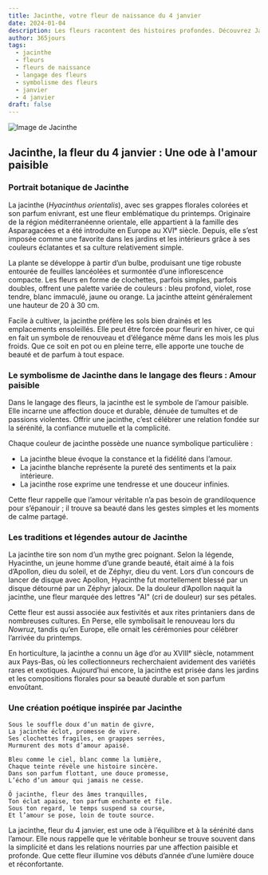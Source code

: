 ```yaml
---
title: Jacinthe, votre fleur de naissance du 4 janvier
date: 2024-01-04
description: Les fleurs racontent des histoires profondes. Découvrez Jacinthe, votre fleur de naissance du 4 janvier, ses symboles et récits fascinants. Plongez dans sa signification et son langage unique dans l'art floral.
author: 365jours
tags:
  - jacinthe
  - fleurs
  - fleurs de naissance
  - langage des fleurs
  - symbolisme des fleurs
  - janvier
  - 4 janvier
draft: false
---
```



![Image de Jacinthe](https://cdn.pixabay.com/photo/2016/03/24/22/09/hyacinthus-orientalis-1277753_640.jpg#center)


## Jacinthe, la fleur du 4 janvier : Une ode à l'amour paisible

### Portrait botanique de Jacinthe

La jacinthe (_Hyacinthus orientalis_), avec ses grappes florales colorées et son parfum enivrant, est une fleur emblématique du printemps. Originaire de la région méditerranéenne orientale, elle appartient à la famille des Asparagacées et a été introduite en Europe au XVIᵉ siècle. Depuis, elle s’est imposée comme une favorite dans les jardins et les intérieurs grâce à ses couleurs éclatantes et sa culture relativement simple.

La plante se développe à partir d’un bulbe, produisant une tige robuste entourée de feuilles lancéolées et surmontée d’une inflorescence compacte. Les fleurs en forme de clochettes, parfois simples, parfois doubles, offrent une palette variée de couleurs : bleu profond, violet, rose tendre, blanc immaculé, jaune ou orange. La jacinthe atteint généralement une hauteur de 20 à 30 cm.

Facile à cultiver, la jacinthe préfère les sols bien drainés et les emplacements ensoleillés. Elle peut être forcée pour fleurir en hiver, ce qui en fait un symbole de renouveau et d’élégance même dans les mois les plus froids. Que ce soit en pot ou en pleine terre, elle apporte une touche de beauté et de parfum à tout espace.

### Le symbolisme de Jacinthe dans le langage des fleurs : Amour paisible

Dans le langage des fleurs, la jacinthe est le symbole de l’amour paisible. Elle incarne une affection douce et durable, dénuée de tumultes et de passions violentes. Offrir une jacinthe, c’est célébrer une relation fondée sur la sérénité, la confiance mutuelle et la complicité.

Chaque couleur de jacinthe possède une nuance symbolique particulière :

- La jacinthe bleue évoque la constance et la fidélité dans l’amour.
- La jacinthe blanche représente la pureté des sentiments et la paix intérieure.
- La jacinthe rose exprime une tendresse et une douceur infinies.

Cette fleur rappelle que l’amour véritable n’a pas besoin de grandiloquence pour s’épanouir ; il trouve sa beauté dans les gestes simples et les moments de calme partagé.

### Les traditions et légendes autour de Jacinthe

La jacinthe tire son nom d’un mythe grec poignant. Selon la légende, Hyacinthe, un jeune homme d’une grande beauté, était aimé à la fois d’Apollon, dieu du soleil, et de Zéphyr, dieu du vent. Lors d’un concours de lancer de disque avec Apollon, Hyacinthe fut mortellement blessé par un disque détourné par un Zéphyr jaloux. De la douleur d’Apollon naquit la jacinthe, une fleur marquée des lettres "AI" (cri de douleur) sur ses pétales.

Cette fleur est aussi associée aux festivités et aux rites printaniers dans de nombreuses cultures. En Perse, elle symbolisait le renouveau lors du _Nowruz_, tandis qu’en Europe, elle ornait les cérémonies pour célébrer l’arrivée du printemps.

En horticulture, la jacinthe a connu un âge d’or au XVIIIᵉ siècle, notamment aux Pays-Bas, où les collectionneurs recherchaient avidement des variétés rares et exotiques. Aujourd’hui encore, la jacinthe est prisée dans les jardins et les compositions florales pour sa beauté durable et son parfum envoûtant.

### Une création poétique inspirée par Jacinthe

```
Sous le souffle doux d’un matin de givre,  
La jacinthe éclot, promesse de vivre.  
Ses clochettes fragiles, en grappes serrées,  
Murmurent des mots d’amour apaisé.  

Bleu comme le ciel, blanc comme la lumière,  
Chaque teinte révèle une histoire sincère.  
Dans son parfum flottant, une douce promesse,  
L’écho d’un amour qui jamais ne cesse.  

Ô jacinthe, fleur des âmes tranquilles,  
Ton éclat apaise, ton parfum enchante et file.  
Sous ton regard, le temps suspend sa course,  
Et l’amour se pose, loin de toute source.  
```

La jacinthe, fleur du 4 janvier, est une ode à l’équilibre et à la sérénité dans l’amour. Elle nous rappelle que le véritable bonheur se trouve souvent dans la simplicité et dans les relations nourries par une affection paisible et profonde. Que cette fleur illumine vos débuts d’année d’une lumière douce et réconfortante.